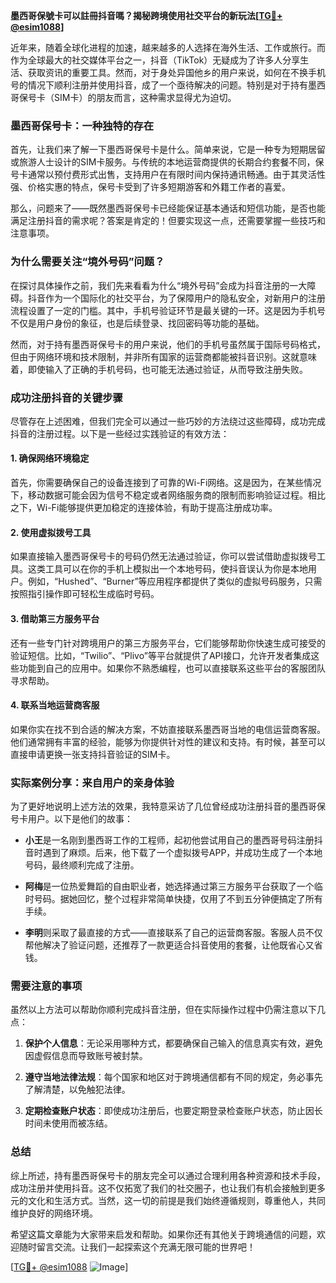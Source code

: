 **墨西哥保號卡可以註冊抖音嗎？揭秘跨境使用社交平台的新玩法[[TG💪+ @esim1088](https://t.me/s/esim1088)]**

近年来，随着全球化进程的加速，越来越多的人选择在海外生活、工作或旅行。而作为全球最大的社交媒体平台之一，抖音（TikTok）无疑成为了许多人分享生活、获取资讯的重要工具。然而，对于身处异国他乡的用户来说，如何在不换手机号的情况下顺利注册并使用抖音，成了一个亟待解决的问题。特别是对于持有墨西哥保号卡（SIM卡）的朋友而言，这种需求显得尤为迫切。

### **墨西哥保号卡：一种独特的存在**

首先，让我们来了解一下墨西哥保号卡是什么。简单来说，它是一种专为短期居留或旅游人士设计的SIM卡服务。与传统的本地运营商提供的长期合约套餐不同，保号卡通常以预付费形式出售，支持用户在有限时间内保持通讯畅通。由于其灵活性强、价格实惠的特点，保号卡受到了许多短期游客和外籍工作者的喜爱。

那么，问题来了——既然墨西哥保号卡已经能保证基本通话和短信功能，是否也能满足注册抖音的需求呢？答案是肯定的！但要实现这一点，还需要掌握一些技巧和注意事项。

### **为什么需要关注“境外号码”问题？**

在探讨具体操作之前，我们先来看看为什么“境外号码”会成为抖音注册的一大障碍。抖音作为一个国际化的社交平台，为了保障用户的隐私安全，对新用户的注册流程设置了一定的门槛。其中，手机号验证环节是最关键的一环。这是因为手机号不仅是用户身份的象征，也是后续登录、找回密码等功能的基础。

然而，对于持有墨西哥保号卡的用户来说，他们的手机号虽然属于国际号码格式，但由于网络环境和技术限制，并非所有国家的运营商都能被抖音识别。这就意味着，即使输入了正确的手机号码，也可能无法通过验证，从而导致注册失败。

### **成功注册抖音的关键步骤**

尽管存在上述困难，但我们完全可以通过一些巧妙的方法绕过这些障碍，成功完成抖音的注册过程。以下是一些经过实践验证的有效方法：

#### **1. 确保网络环境稳定**
首先，你需要确保自己的设备连接到了可靠的Wi-Fi网络。这是因为，在某些情况下，移动数据可能会因为信号不稳定或者网络服务商的限制而影响验证过程。相比之下，Wi-Fi能够提供更加稳定的连接体验，有助于提高注册成功率。

#### **2. 使用虚拟拨号工具**
如果直接输入墨西哥保号卡的号码仍然无法通过验证，你可以尝试借助虚拟拨号工具。这类工具可以在你的手机上模拟出一个本地号码，使抖音误认为你是本地用户。例如，“Hushed”、“Burner”等应用程序都提供了类似的虚拟号码服务，只需按照指引操作即可轻松生成临时号码。

#### **3. 借助第三方服务平台**
还有一些专门针对跨境用户的第三方服务平台，它们能够帮助你快速生成可接受的验证短信。比如，“Twilio”、“Plivo”等平台就提供了API接口，允许开发者集成这些功能到自己的应用中。如果你不熟悉编程，也可以直接联系这些平台的客服团队寻求帮助。

#### **4. 联系当地运营商客服**
如果你实在找不到合适的解决方案，不妨直接联系墨西哥当地的电信运营商客服。他们通常拥有丰富的经验，能够为你提供针对性的建议和支持。有时候，甚至可以直接申请更换一张支持抖音验证的SIM卡。

### **实际案例分享：来自用户的亲身体验**

为了更好地说明上述方法的效果，我特意采访了几位曾经成功注册抖音的墨西哥保号卡用户。以下是他们的故事：

- **小王**是一名刚到墨西哥工作的工程师，起初他尝试用自己的墨西哥号码注册抖音时遇到了麻烦。后来，他下载了一个虚拟拨号APP，并成功生成了一个本地号码，最终顺利完成了注册。
  
- **阿梅**是一位热爱舞蹈的自由职业者，她选择通过第三方服务平台获取了一个临时号码。据她回忆，整个过程非常简单快捷，仅用了不到五分钟便搞定了所有手续。

- **李明**则采取了最直接的方式——直接联系了自己的运营商客服。客服人员不仅帮他解决了验证问题，还推荐了一款更适合抖音使用的套餐，让他既省心又省钱。

### **需要注意的事项**

虽然以上方法可以帮助你顺利完成抖音注册，但在实际操作过程中仍需注意以下几点：

1. **保护个人信息**：无论采用哪种方式，都要确保自己输入的信息真实有效，避免因虚假信息而导致账号被封禁。
   
2. **遵守当地法律法规**：每个国家和地区对于跨境通信都有不同的规定，务必事先了解清楚，以免触犯法律。

3. **定期检查账户状态**：即使成功注册后，也要定期登录检查账户状态，防止因长时间未使用而被冻结。

### **总结**

综上所述，持有墨西哥保号卡的朋友完全可以通过合理利用各种资源和技术手段，成功注册并使用抖音。这不仅拓宽了我们的社交圈子，也让我们有机会接触到更多元的文化和生活方式。当然，这一切的前提是我们始终遵循规则，尊重他人，共同维护良好的网络环境。

希望这篇文章能为大家带来启发和帮助。如果你还有其他关于跨境通信的问题，欢迎随时留言交流。让我们一起探索这个充满无限可能的世界吧！

[[TG💪+ @esim1088](https://t.me/s/esim1088) ![Image](https://i.postimg.cc/4NQfJmqS/Snipaste-2025-05-13-00-14-12.png)]